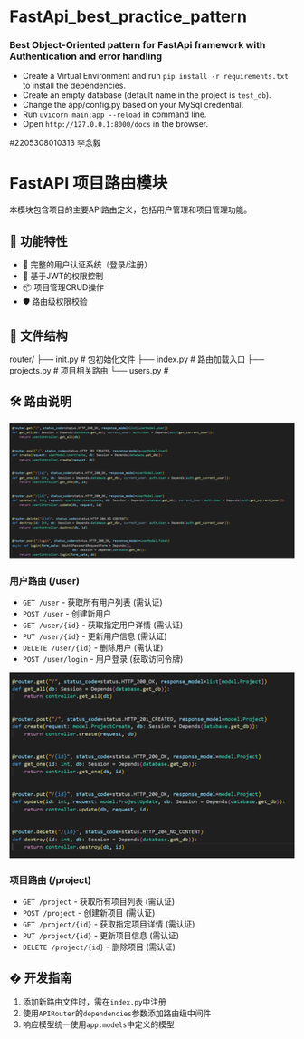 # FastApi_best_practice_pattern

### Best Object-Oriented pattern for FastApi framework with Authentication and error handling  

- Create a Virtual Environment and run `pip install -r requirements.txt` to install the dependencies.
- Create an empty database (default name in the project is `test_db`).
- Change the app/config.py based on your MySql credential.
- Run `uvicorn main:app --reload` in command line.
- Open `http://127.0.0.1:8000/docs` in the browser.

#2205308010313 李念毅
# FastAPI 项目路由模块

本模块包含项目的主要API路由定义，包括用户管理和项目管理功能。

## 🚀 功能特性

- 👥 完整的用户认证系统（登录/注册）
- 🔐 基于JWT的权限控制
- 📦 项目管理CRUD操作
- 🛡️ 路由级权限校验

## 📂 文件结构
router/
├── init.py # 包初始化文件
├── index.py # 路由加载入口
├── projects.py # 项目相关路由
└── users.py # 


## 🛠️ 路由说明
![项目界面截图](images/users3.png)
### 用户路由 (/user)
- `GET /user` - 获取所有用户列表 (需认证)
- `POST /user` - 创建新用户
- `GET /user/{id}` - 获取指定用户详情 (需认证)
- `PUT /user/{id}` - 更新用户信息 (需认证)
- `DELETE /user/{id}` - 删除用户 (需认证)
- `POST /user/login` - 用户登录 (获取访问令牌)

![项目界面截图](images/projects3.png)
### 项目路由 (/project)
- `GET /project` - 获取所有项目列表 (需认证)
- `POST /project` - 创建新项目 (需认证)
- `GET /project/{id}` - 获取指定项目详情 (需认证)
- `PUT /project/{id}` - 更新项目信息 (需认证)
- `DELETE /project/{id}` - 删除项目 (需认证)

## � 开发指南

1. 添加新路由文件时，需在`index.py`中注册
2. 使用`APIRouter`的`dependencies`参数添加路由级中间件
3. 响应模型统一使用`app.models`中定义的模型

